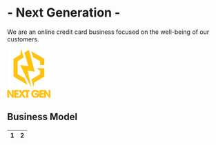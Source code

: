 # - Next Generation -
We are an online credit card business focused on the well-being of our customers. 

<img src="/images/Logo.png" width="100">

## Business Model
| 1 | 2 |
| ---  | --- |
